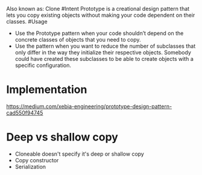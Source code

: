 Also known as: Clone
#Intent
Prototype is a creational design pattern that lets you copy existing objects without making your code dependent on their classes.
#Usage
-  Use the Prototype pattern when your code shouldn’t depend on the concrete classes of objects that you need to copy.
-  Use the pattern when you want to reduce the number of subclasses that only differ in the way they initialize their respective objects. Somebody could have created these subclasses to be able to create objects with a specific configuration.
# Implementation
https://medium.com/xebia-engineering/prototype-design-pattern-cad550f94745
# Deep vs shallow copy
- Cloneable doesn't specify it's deep or shallow copy
- Copy constructor
- Serialization
